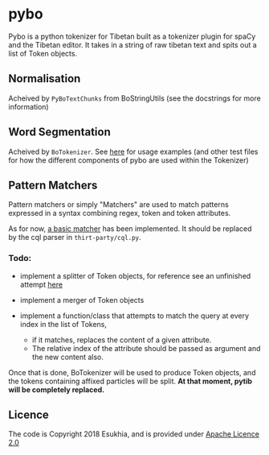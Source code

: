# pybo

Pybo is a python tokenizer for Tibetan built as a tokenizer plugin for spaCy and the Tibetan editor. It takes in a string of raw tibetan text and spits out a list of Token objects.

## Normalisation

Acheived by `PyBoTextChunks` from BoStringUtils (see the docstrings for more information)

## Word Segmentation

Acheived by `BoTokenizer`. See [here](https://github.com/Esukhia/pybo/blob/master/pybo/tests/test_tokenizer.py)
for usage examples (and other test files for how the different components of pybo are used within the Tokenizer)

## Pattern Matchers

Pattern matchers or simply "Matchers" are used to match patterns expressed in a syntax combining regex, token and token attributes.

As for now, [a basic matcher](https://github.com/Esukhia/pybo/blob/master/pybo/BoTokenUtils.py#L39) has been implemented.
It should be replaced by the cql parser in `thirt-party/cql.py`.

### Todo:
- implement a splitter of Token objects, for reference see an unfinished attempt [here](https://github.com/Esukhia/pybo/blob/master/pybo/BoTokenUtils.py#L1)

- implement a merger of Token objects

- implement a function/class that attempts to match the query at every index in the list of Tokens,
  - if it matches, replaces the content of a given attribute.
  - The relative index of the attribute should be passed as argument and the new content also.

Once that is done, BoTokenizer will be used to produce Token objects, and the tokens containing affixed particles will be split. **At that moment, pytib will be completely replaced.**

## Licence

The code is Copyright 2018 Esukhia, and is provided under [Apache Licence 2.0](LICENCE)

